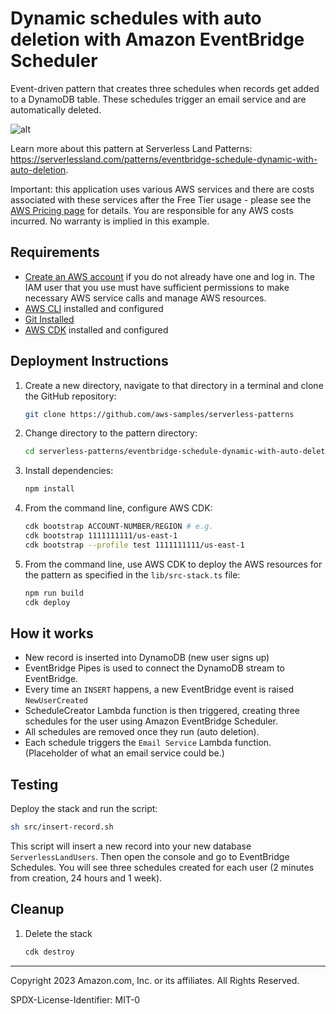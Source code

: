 # Dynamic schedules with auto deletion with Amazon EventBridge Scheduler
Event-driven pattern that creates three schedules when records get added to a DynamoDB table. These schedules trigger an email service and are automatically deleted.

![alt](./architecture.png)

Learn more about this pattern at Serverless Land Patterns: https://serverlessland.com/patterns/eventbridge-schedule-dynamic-with-auto-deletion.

Important: this application uses various AWS services and there are costs associated with these services after the Free Tier usage - please see the [AWS Pricing page](https://aws.amazon.com/pricing/) for details. You are responsible for any AWS costs incurred. No warranty is implied in this example.


## Requirements

- [Create an AWS account](https://portal.aws.amazon.com/gp/aws/developer/registration/index.html) if you do not already have one and log in. The IAM user that you use must have sufficient permissions to make necessary AWS service calls and manage AWS resources.
- [AWS CLI](https://docs.aws.amazon.com/cli/latest/userguide/install-cliv2.html) installed and configured
- [Git Installed](https://git-scm.com/book/en/v2/Getting-Started-Installing-Git)
- [AWS CDK](https://docs.aws.amazon.com/cdk/latest/guide/cli.html) installed and configured

## Deployment Instructions

1. Create a new directory, navigate to that directory in a terminal and clone the GitHub repository:
   ```bash
   git clone https://github.com/aws-samples/serverless-patterns
   ```
2. Change directory to the pattern directory:
   ```bash
   cd serverless-patterns/eventbridge-schedule-dynamic-with-auto-deletion/src
   ```
3. Install dependencies:
   ```bash
   npm install
   ```
4. From the command line, configure AWS CDK:
   ```bash
   cdk bootstrap ACCOUNT-NUMBER/REGION # e.g.
   cdk bootstrap 1111111111/us-east-1
   cdk bootstrap --profile test 1111111111/us-east-1
   ```
5. From the command line, use AWS CDK to deploy the AWS resources for the pattern as specified in the `lib/src-stack.ts` file:
   ```bash
   npm run build
   cdk deploy
   ```

## How it works

- New record is inserted into DynamoDB (new user signs up)
- EventBridge Pipes is used to connect the DynamoDB stream to EventBridge.
- Every time an `INSERT` happens, a new EventBridge event is raised `NewUserCreated`
- ScheduleCreator Lambda function is then triggered, creating three schedules for the user using Amazon EventBridge Scheduler.
- All schedules are removed once they run (auto deletion).
- Each schedule triggers the `Email Service` Lambda function. (Placeholder of what an email service could be.)

## Testing

Deploy the stack and run the script:

```sh
sh src/insert-record.sh
```

This script will insert a new record into your new database `ServerlessLandUsers`. Then open the console and go to EventBridge Schedules. You will see three schedules created for each user (2 minutes from creation, 24 hours and 1 week).

## Cleanup

1. Delete the stack
   ```bash
   cdk destroy
   ```

---

Copyright 2023 Amazon.com, Inc. or its affiliates. All Rights Reserved.

SPDX-License-Identifier: MIT-0